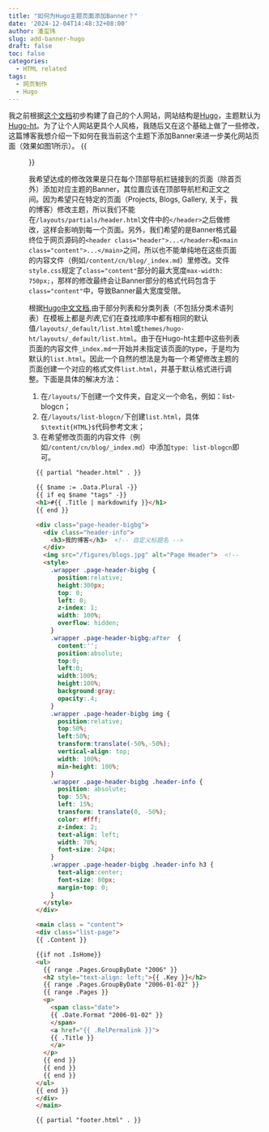 ```yaml
---
title: "如何为Hugo主题页面添加Banner？"
date: '2024-12-04T14:48:32+08:00'
author: 潘玺玮
slug: add-banner-hugo
draft: false
toc: false
categories:
  - HTML related
tags:
  - 网页制作
  - Hugo
---
```

我之前根据[这个文档](https://hongtaoh.com/cn/2021/03/02/personal-website-tutorial/)初步构建了自己的个人网站，网站结构是[Hugo](https://github.com/hongtaoh/hugo-ht)，主题默认为[Hugo-ht](https://github.com/hongtaoh/hugo-ht)。为了让个人网站更具个人风格，我随后又在这个基础上做了一些修改，这篇博客我想介绍一下如何在我当前这个主题下添加Banner来进一步美化网站页面（效果如图1所示）。
{{<figure src="/figures/blogFigs/chinese_blog/2024-12-04-banner.png" title="图1：Banner样式效果" width="800">}}

我希望达成的修改效果是只在每个顶部导航栏链接到的页面（除首页外）添加对应主题的Banner，其位置应该在顶部导航栏和正文之间。因为希望只在特定的页面（Projects, Blogs, Gallery, 关于，我的博客）修改主题，所以我们不能在`/layouts/partials/header.html`文件中的`</header>`之后做修改，这样会影响到每一个页面。另外，我们希望的是Banner格式最终位于网页源码的`<header class="header">...</header>`和`<main class="content">...</main>`之间，所以也不能单纯地在这些页面的内容文件（例如`/content/cn/blog/_index.md`）里修改。文件`style.css`规定了`class="content"`部分的最大宽度`max-width: 750px;`，那样的修改最终会让Banner部分的格式代码包含于`class="content"`中，导致Banner最大宽度受限。

根据[Hugo中文文档](https://hugo.opendocs.io/templates/lists/),由于部分列表和分类列表（不包括分类术语列表）在模板上都是*列表*,它们在查找顺序中都有相同的默认值`/layouts/_default/list.html`或`themes/hugo-ht/layouts/_default/list.html`。由于在Hugo-ht主题中这些列表页面的内容文件`_index.md`一开始并未指定该页面的type，于是均为默认的`list.html`。因此一个自然的想法是为每一个希望修改主题的页面创建一个对应的格式文件`list.html`，并基于默认格式进行调整。下面是具体的解决方法：
1. 在`/layouts/`下创建一个文件夹，自定义一个命名，例如：list-blogcn；
2. 在`/layouts/list-blogcn/`下创建`list.html`，具体`$\textit{HTML}$`代码参考文末；
3. 在希望修改页面的内容文件（例如`/content/cn/blog/_index.md`）中添加`type: list-blogcn`即可。

```html
  {{ partial "header.html" . }}

  {{ $name := .Data.Plural -}}
  {{ if eq $name "tags" -}}
  <h1>#{{ .Title | markdownify }}</h1>
  {{ end }}

  <div class="page-header-bigbg">
    <div class="header-info">
      <h3>我的博客</h3>  <!-- 自定义标题名 -->
    </div>
    <img src="/figures/blogs.jpg" alt="Page Header">  <!-- 修改图片文件路径 -->
    <style>
      .wrapper .page-header-bigbg {
        position:relative;
        height:300px;
        top: 0;
        left: 0;
        z-index: 1;
        width: 100%;
        overflow: hidden;
      }
      .wrapper .page-header-bigbg:after  {
        content:'';
        position:absolute;
        top:0;
        left:0;
        width:100%;
        height:100%;
        background:gray;
        opacity:.4;
      }
      .wrapper .page-header-bigbg img {
        position:relative;
        top:50%;
        left:50%;
        transform:translate(-50%,-50%);
        vertical-align: top;
        width: 100%;
        min-height: 100%;
      }
      .wrapper .page-header-bigbg .header-info {
        position: absolute;
        top: 55%;
        left: 15%;
        transform: translate(0, -50%);
        color: #fff;
        z-index: 2;
        text-align: left;
        width: 70%;
        font-size: 24px;
      }
      .wrapper .page-header-bigbg .header-info h3 {
        text-align:center;
        font-size: 80px;
        margin-top: 0;
      }
    </style>
  </div>

  <main class = "content">
  <div class="list-page">
  {{ .Content }}

  {{if not .IsHome}}
  <ul>
    {{ range .Pages.GroupByDate "2006" }}
    <h2 style="text-align: left;">{{ .Key }}</h2>
    {{ range .Pages.GroupByDate "2006-01-02" }}
    {{ range .Pages }}
    <p>
      <span class="date">
      {{ .Date.Format "2006-01-02" }}
      </span>
      <a href="{{ .RelPermalink }}">
      {{ .Title }}
      </a>
    </p>
    {{ end }}
    {{ end }}
    {{ end }}
  </ul>
  {{ end }}
  </div>
  </main>

  {{ partial "footer.html" . }} 
```